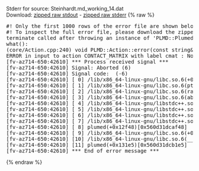 Stderr for source:  Steinhardt.md_working_14.dat   
Download: [zipped raw stdout](Steinhardt.md_working_14.dat.plumed.stdout.txt.zip) - [zipped raw stderr](Steinhardt.md_working_14.dat.plumed.stderr.txt.zip) 
{% raw %}
<pre>
#! Only the first 1000 rows of the error file are shown below
#! To inspect the full error file, please download the zipped raw stderr file above
terminate called after throwing an instance of 'PLMD::Plumed::ExceptionError'
what():
(core/Action.cpp:240) void PLMD::Action::error(const string&) const
ERROR in input to action CONTACT_MATRIX with label cmat : No atoms have been read in
[fv-az714-650:42610] *** Process received signal ***
[fv-az714-650:42610] Signal: Aborted (6)
[fv-az714-650:42610] Signal code:  (-6)
[fv-az714-650:42610] [ 0] /lib/x86_64-linux-gnu/libc.so.6(+0x42520)[0x7f2ee8842520]
[fv-az714-650:42610] [ 1] /lib/x86_64-linux-gnu/libc.so.6(pthread_kill+0x12c)[0x7f2ee88969fc]
[fv-az714-650:42610] [ 2] /lib/x86_64-linux-gnu/libc.so.6(raise+0x16)[0x7f2ee8842476]
[fv-az714-650:42610] [ 3] /lib/x86_64-linux-gnu/libc.so.6(abort+0xd3)[0x7f2ee88287f3]
[fv-az714-650:42610] [ 4] /lib/x86_64-linux-gnu/libstdc++.so.6(+0xa2b9e)[0x7f2ee8ca2b9e]
[fv-az714-650:42610] [ 5] /lib/x86_64-linux-gnu/libstdc++.so.6(+0xae20c)[0x7f2ee8cae20c]
[fv-az714-650:42610] [ 6] /lib/x86_64-linux-gnu/libstdc++.so.6(+0xae277)[0x7f2ee8cae277]
[fv-az714-650:42610] [ 7] /lib/x86_64-linux-gnu/libstdc++.so.6(__cxa_rethrow+0x4b)[0x7f2ee8cae52b]
[fv-az714-650:42610] [ 8] plumed(+0x12f48)[0x560d31dcaf48]
[fv-az714-650:42610] [ 9] /lib/x86_64-linux-gnu/libc.so.6(+0x29d90)[0x7f2ee8829d90]
[fv-az714-650:42610] [10] /lib/x86_64-linux-gnu/libc.so.6(__libc_start_main+0x80)[0x7f2ee8829e40]
[fv-az714-650:42610] [11] plumed(+0x131e5)[0x560d31dcb1e5]
[fv-az714-650:42610] *** End of error message ***
</pre>
{% endraw %}
